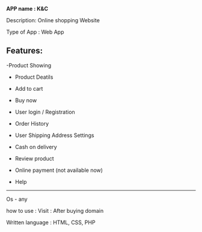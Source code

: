 <b>APP name : K&C</b>


Description: Online shopping Website

Type of App : Web App

<b>Features:</b>
---------

-Product Showing
- Product Deatils 

- Add to cart

- Buy now

- User login / Registration

- Order History

- User Shipping Address Settings

- Cash on delivery

- Review product
 - Online payment (not available now)

- Help

---------


Os - any



how to use : Visit : After buying domain



Written language :  HTML, CSS, PHP
